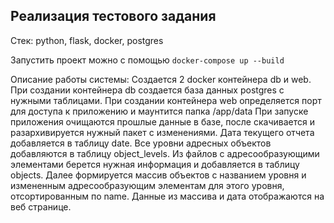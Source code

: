 ## Реализация тестового задания

Стек: python, flask, docker, postgres

Запустить проект можно с помощью ```docker-compose up --build```

Описание работы системы: Создается 2 docker контейнера db и web. При создании контейнера db создается база данных postgres с нужными таблицами.
При создании контейнера web определяется порт для доступа к приложению и маунтится папка /app/data
При запуске приложения очищаются прошлые данные в базе, после скачивается и разархивируется нужный пакет с изменениями. Дата текущего отчета добавляется в таблицу date.
Все уровни адресных объектов добавляются в таблицу object_levels. Из файлов с адресообразующими элементами берется нужная информация и добавляется в таблицу objects.
Далее формируется массив объектов с названием уровня и измененным адресообразующим элементам для этого уровня, отсортированным по name. Данные из массива и дата отображаются на веб странице.
